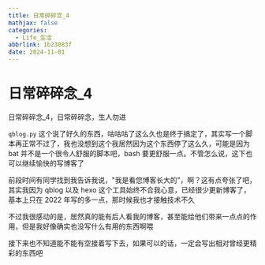 ```yaml
---
title: 日常碎碎念_4
mathjax: false
categories:
  - Life_生活
abbrlink: 1b23083f
date: 2024-11-01
---
```


# 日常碎碎念_4
日常碎碎念_4，日常碎碎念，生人勿进

<!--more-->

`qblog.py` 这个说了好久的东西，咕咕咕了这么久也是终于搞定了，其实写一个脚本再正常不过了，我也没想到这个我居然因为这个东西停了这么久，可能是因为 bat 并不是一个很令人舒服的脚本吧，bash 要更舒服一点。不管怎么说，这下也可以继续愉快的写博客了

前段时间有同学找到我告诉我说，"我是看您博客长大的"，啊？这有点夸张了吧，其实我因为 qblog 以及 hexo 这个工具始终不合我心意，已经很少更新博客了，基本上只在 2022 年写的多一点，那时候我也才接触技术不久

不过我很感动的是，居然真的能有后人看我的博客，甚至能给他们带来一点点的作用，但是我好像确实也没写什么有用的东西啊喂

接下来也不知道能不能有空接着写下去，如果可以的话，一定会写出相对曾经更精彩的东西吧